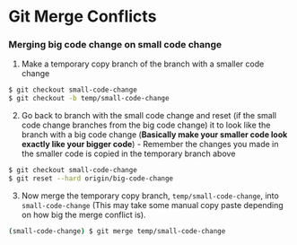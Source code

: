 # Git Merge Conflicts

### Merging big code change on small code change
1. Make a temporary copy branch of the branch with a smaller code change
```bash
$ git checkout small-code-change
$ git checkout -b temp/small-code-change
```
2. Go back to branch with the small code change and reset (if the small code change branches from the big code change) it to look like the branch with a big code change (**Basically make your smaller code look exactly like your bigger code**) - Remember the changes you made in the smaller code is copied in the temporary branch above
```bash
$ git checkout small-code-change
$ git reset --hard origin/big-code-change
```
3. Now merge the temporary copy branch, `temp/small-code-change`, into `small-code-change` (This may take some manual copy paste depending on how big the merge conflict is).
```bash
(small-code-change) $ git merge temp/small-code-change
```

